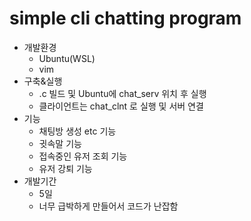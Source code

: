 # simple cli chatting program
* 개발환경
    - Ubuntu(WSL)
    - vim
* 구축&실행
    - .c 빌드 및 Ubuntu에 chat_serv 위치 후 실행
    - 클라이언트는 chat_clnt 로 실행 및 서버 연결
* 기능
    - 채팅방 생성 etc 기능
    - 귓속말 기능
    - 접속중인 유저 조회 기능
    - 유저 강퇴 기능
* 개발기간
    - 5일 
    - 너무 급박하게 만들어서 코드가 난잡함